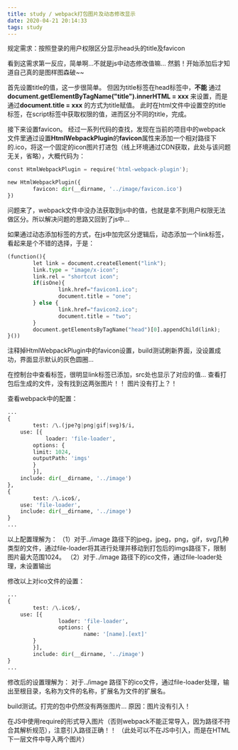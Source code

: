 ```yaml
---
title: study / webpack打包图片及动态修改显示
date: 2020-04-21 20:14:33
tags: study
---
```


规定需求：按照登录的用户权限区分显示head头的title及favicon

看到这需求第一反应，简单啊...不就是js中动态修改值嘛...
然鹅！开始添加后才知道自己真的是图样图森破~~


首先设置title的值，这一步很简单。
但因为title标签在head标签中，**不能** 通过**document.getElementByTagName("title").innerHTML = xxx** 来设置，而是通过**document.title = xxx** 的方式为title赋值。
此时在html文件中设置空的title标签，在script标签中获取权限的值，进而区分不同的title，完成。

接下来设置favicon。
经过一系列代码的查找，发现在当前的项目中的webpack文件里通过设置**HtmlWebpackPlugin**的**favicon**属性来添加一个相对路径下的.ico，将这一个固定的icon图片打进包（线上环境通过CDN获取，此处与该问题无关，省略），大概代码为：
``` python
const HtmlWebpackPlugin = require('html-webpack-plugin');

new HtmlWebpackPlugin({
        favicon: dir(__dirname, '../image/favicon.ico')
})
```

问题来了，webpack文件中没办法获取到js中的值，也就是拿不到用户权限无法做区分。所以解决问题的思路又回到了js中...

如果通过动态添加标签的方式，在js中加完区分逻辑后，动态添加一个link标签，看起来是个不错的选择，于是：

``` python
(function(){
        let link = document.createElement("link");
        link.type = "image/x-icon";
        link.rel = "shortcut icon";
        if(isOne){
                link.href="favicon1.ico";
                document.title = "one";
        } else {
                link.href="favicon2.ico";
                document.title = "two";
        }
        document.getElementsByTagName("head")[0].appendChild(link);
}())
```
注释掉HtmlWebpackPlugin中的favicon设置，build测试刷新界面，没设置成功，界面显示默认的灰色圆圈...

在控制台中查看标签，很明显link标签已添加，src处也显示了对应的值...
查看打包后生成的文件，没有找到这两张图片！！
图片没有打上？！

查看webpack中的配置：
``` python
...
{
        test: /\.(jpe?g|png|gif|svg)$/i,
    use: [{
            loader: 'file-loader',
        options: {
        limit: 1024,
        outputPath: 'imgs'
        }
        }],
    include: dir(__dirname, '../image')
},
{
        test: /\.ico$/,
    use: 'file-loader',
    include: dir(__dirname, '../image')
}
...
```
以上配置理解为：
（1）对于../image 路径下的jpeg，jpeg，png，gif，svg几种类型的文件，通过file-loader将其进行处理并移动到打包后的imgs路径下，限制图片最大范围1024。
（2）对于../image 路径下的ico文件，通过file-loader处理，未设置输出

修改以上对ico文件的设置：
``` python
...
{
        test: /\.ico$/,
    use: [{
                loader: 'file-loader',
                options: {
                        name: '[name].[ext]'
        }
        }],
        include: dir(__dirname, '../image')
}
...
```

修改后的设置理解为：
对于../image 路径下的ico文件，通过file-loader处理，输出至根目录，名称为文件的名称，扩展名为文件的扩展名。

build测试。打完的包中仍然没有两张图片...
原因：图片没有引入！

在JS中使用require的形式导入图片（否则webpack不能正常导入，因为路径不符合其解析规范），注意引入路径正确！！
（此处可以不在JS中引入，而是在HTML下一层文件中导入两个图片）


